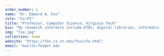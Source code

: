 ```yaml
---
order_number: 1
name: "Dr. Edward A. Fox"
role: "Co-PI"
title: "Professor, Computer Science, Virginia Tech"
bio: "My research interests include ETDs, digital libraries, information retrieval, NLP, machine learning"
img: "fox.jpg"
collection: team
website: "https://fox.cs.vt.edu/foxinfo.html"
email: "mailto:fox@vt.edu
---
```


